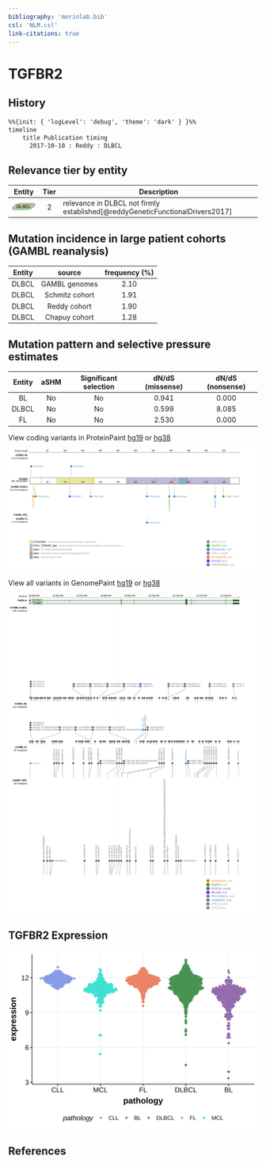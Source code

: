 ```yaml
---
bibliography: 'morinlab.bib'
csl: 'NLM.csl'
link-citations: true
---
```

# TGFBR2

## History
```mermaid
%%{init: { 'logLevel': 'debug', 'theme': 'dark' } }%%
timeline
    title Publication timing
      2017-10-10 : Reddy : DLBCL
```

## Relevance tier by entity

|Entity|Tier|Description                              |
|:------:|:----:|-----------------------------------------|
|![DLBCL](images/icons/DLBCL_tier2.png) |2   |relevance in DLBCL not firmly established[@reddyGeneticFunctionalDrivers2017]|

## Mutation incidence in large patient cohorts (GAMBL reanalysis)

|Entity|source        |frequency (%)|
|:------:|:--------------:|:-------------:|
|DLBCL |GAMBL genomes |2.10         |
|DLBCL |Schmitz cohort|1.91         |
|DLBCL |Reddy cohort  |1.90         |
|DLBCL |Chapuy cohort |1.28         |

## Mutation pattern and selective pressure estimates

|Entity|aSHM|Significant selection|dN/dS (missense)|dN/dS (nonsense)|
|:------:|:----:|:---------------------:|:----------------:|:----------------:|
|BL    |No  |No                   |0.941           |0.000           |
|DLBCL |No  |No                   |0.599           |8.085           |
|FL    |No  |No                   |2.530           |0.000           |




View coding variants in ProteinPaint [hg19](https://morinlab.github.io/LLMPP/GAMBL/TGFBR2_protein.html)  or [hg38](https://morinlab.github.io/LLMPP/GAMBL/TGFBR2_protein_hg38.html)

![](images/proteinpaint/TGFBR2_NM_001024847.svg)

View all variants in GenomePaint [hg19](https://morinlab.github.io/LLMPP/GAMBL/TGFBR2.html)  or [hg38](https://morinlab.github.io/LLMPP/GAMBL/TGFBR2_hg38.html)

![](images/proteinpaint/TGFBR2.svg)

## TGFBR2 Expression
![](images/gene_expression/TGFBR2_by_pathology.svg)
<!-- ORIGIN: reddyGeneticFunctionalDrivers2017 -->
<!-- DLBCL: reddyGeneticFunctionalDrivers2017 -->

## References

